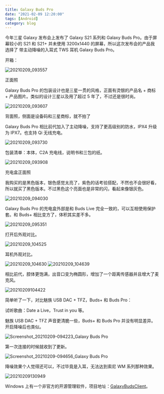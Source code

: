 ```yaml
---
title: Galaxy Buds Pro
date: "2021-02-09 12:20:00"
tags: [Android]
category: blog
---
```

今年三星 Galaxy 发布会上发布了 Galaxy S21 系列和 Galaxy Buds Pro。由于屏幕较小的 S21 和 S21+ 并未使用 3200x1440 的屏幕，所以这次发布会的产品我选择了 带主动降噪的入耳式 TWS 耳机 Galaxy Buds Pro。

<!-- more -->

开箱：

![20210209_093557](https://tvax2.sinaimg.cn/large/005ZJ4a1ly1gnh5vfj7z4j32c02qokjl.jpg)

<pick>正面照</pick>

Galaxy Buds Pro 的包装设计也是三星一贯的风格，正面有烫银的产品名 + 商标 + 产品图片。类似的设计三星以及用了超过 5 年了，不过还是很时尚。

![20210209_093607](https://tvax4.sinaimg.cn/large/005ZJ4a1ly1gnh5vgdx0vj32c02u6hdw.jpg)

<pick>背面照，侧面是设备码和三星商标，就不拍了</pick>

Galaxy Buds Pro 相比前代加入了主动降噪，支持了更高级别的防水，IPX4 升级为 IPX7。也支持 Qi 无线充电。

![20210209_093730](https://tva3.sinaimg.cn/large/005ZJ4a1ly1gnh5vha9x5j32c0340kjn.jpg)

包装清单：本体，C2A 充电线，说明书和三包的纸。

![20210209_093908](https://tva2.sinaimg.cn/large/005ZJ4a1ly1gnh5vi3s95j32c02ti4qp.jpg)

<pick>充电盒正面照</pick>

我购买的是黑色版本，银色感觉太亮了，紫色的话考验搭配，不然也不会很好看，所以就买了黑色版本。不过黑色这个亮面也是非常的闪，看起来像银灰色。

![20210209_094030](https://tvax4.sinaimg.cn/large/005ZJ4a1ly1gnh5vilcvaj31500ue0xw.jpg)

Galaxy Buds Pro 的充电盒外部是和 Buds Live 完全一致的，可以互相使用保护套。和 Buds+ 相比变方了，体积其实差不多。

![20210209_095351](https://tvax3.sinaimg.cn/large/005ZJ4a1ly1gnh5ve8nmcj32co1nu7wh.jpg)

打开后外观对比。

![20210209_104525](https://tvax4.sinaimg.cn/large/005ZJ4a1ly1gnh5venwdnj314j0p244e.jpg)

耳机外观对比。

![20210209_104630](https://tva4.sinaimg.cn/large/005ZJ4a1ly1gnh5vesuh2j31eo1uodpf.jpg)
![20210209_104639](https://tvax3.sinaimg.cn/large/005ZJ4a1ly1gnh5vf6ghbj31jt1win82.jpg)

相比前代，腔体更饱满，出音口变为椭圆形，增加了一个距离传感器并且增大了麦克风。

![20210209104422](https://tva3.sinaimg.cn/large/005ZJ4a1ly1gnh6uqd4nkj30u30gj0ua.jpg)

简单听了一下，对比魅族 USB DAC + TFZ，Buds+ 和 Buds Pro：

试听歌曲：Date a Live，Trust in you 等。

魅族 USB DAC + TFZ 声音更清脆一些，Buds+ 和 Buds Pro 并没有明显差异。开启降噪后也类似。

![Screenshot_20210209-094223_Galaxy Buds Pro](https://tva4.sinaimg.cn/large/005ZJ4a1ly1gnh7eadi7zj31002ld7hn.jpg)

第一次连接的时候就收到了更新。

![Screenshot_20210209-094656_Galaxy Buds Pro](https://tvax1.sinaimg.cn/large/005ZJ4a1ly1gnh7eakmglj31402gwtgf.jpg)

降噪效果个人觉得还可以，不过毕竟是入耳，无法达到索尼 WM 系列那种效果。

![20210209130949](https://tvax4.sinaimg.cn/large/005ZJ4a1ly1gnh7dyefg3j312w0yqwfu.jpg)

Windows 上有一个非官方的开源管理软件，项目地址：[GalaxyBudsClient](https://github.com/ThePBone/GalaxyBudsClient)。